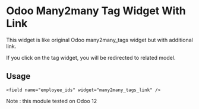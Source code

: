 # Odoo Many2many Tag Widget With Link

This widget is like original Odoo many2many_tags widget but with additional link.

If you click on the tag widget, you will be redirected to related model.

## Usage

```
<field name="employee_ids" widget="many2many_tags_link" />
```


Note : this module tested on Odoo 12
